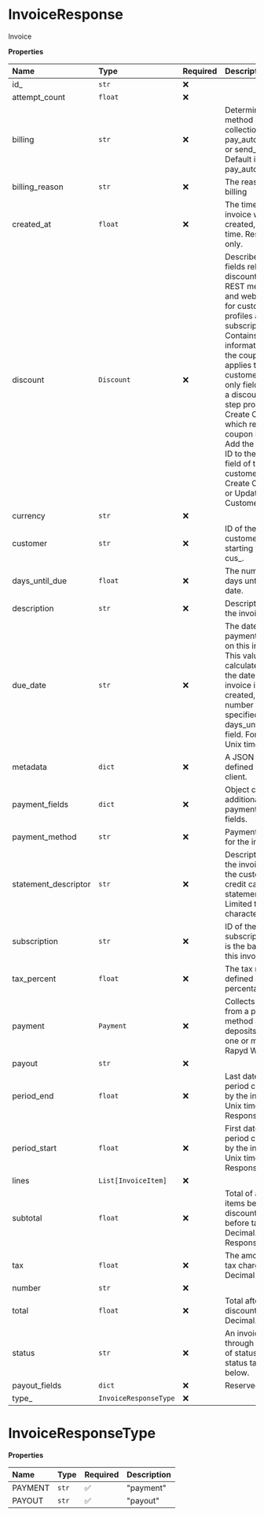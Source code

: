 # InvoiceResponse

Invoice

**Properties**

| Name                 | Type                  | Required | Description                                                                                                                                                                                                                                                                                                                                                                                  |
| :------------------- | :-------------------- | :------- | :------------------------------------------------------------------------------------------------------------------------------------------------------------------------------------------------------------------------------------------------------------------------------------------------------------------------------------------------------------------------------------------- |
| id\_                 | `str`                 | ❌       |                                                                                                                                                                                                                                                                                                                                                                                              |
| attempt_count        | `float`               | ❌       |                                                                                                                                                                                                                                                                                                                                                                                              |
| billing              | `str`                 | ❌       | Determines the method of collection, pay_automatically or send_invoice. Default is pay_automatically                                                                                                                                                                                                                                                                                         |
| billing_reason       | `str`                 | ❌       | The reason for billing                                                                                                                                                                                                                                                                                                                                                                       |
| created_at           | `float`               | ❌       | The time the invoice was created, in Unix time. Response only.                                                                                                                                                                                                                                                                                                                               |
| discount             | `Discount`            | ❌       | Describes the fields relating to discounts in REST messages and webhooks for customer profiles and subscriptions Contains information about the coupon that applies to the customer. Read-only field. Adding a discount is a 2-step process - 1. Create Coupon, which returns a coupon ID. 2. Add the coupon ID to the coupon field of the customer with Create Customer or Update Customer. |
| currency             | `str`                 | ❌       |                                                                                                                                                                                                                                                                                                                                                                                              |
| customer             | `str`                 | ❌       | ID of the customer. String starting with cus\_.                                                                                                                                                                                                                                                                                                                                              |
| days_until_due       | `float`               | ❌       | The number of days until the due date.                                                                                                                                                                                                                                                                                                                                                       |
| description          | `str`                 | ❌       | Description of the invoice.                                                                                                                                                                                                                                                                                                                                                                  |
| due_date             | `str`                 | ❌       | The date payment is due on this invoice. This value is calculated from the date the invoice is created, plus the number of days specified in the days_until_due field. Format is in Unix time.                                                                                                                                                                                               |
| metadata             | `dict`                | ❌       | A JSON object defined by the client.                                                                                                                                                                                                                                                                                                                                                         |
| payment_fields       | `dict`                | ❌       | Object containing additional payment_options fields.                                                                                                                                                                                                                                                                                                                                         |
| payment_method       | `str`                 | ❌       | Payment method for the invoice.                                                                                                                                                                                                                                                                                                                                                              |
| statement_descriptor | `str`                 | ❌       | Description of the invoice for the customer's credit card statement. Limited to 22 characters.                                                                                                                                                                                                                                                                                               |
| subscription         | `str`                 | ❌       | ID of the subscription that is the basis for this invoice.                                                                                                                                                                                                                                                                                                                                   |
| tax_percent          | `float`               | ❌       | The tax rate, defined as a percentage.                                                                                                                                                                                                                                                                                                                                                       |
| payment              | `Payment`             | ❌       | Collects money from a payment method and deposits it into one or more Rapyd Wallets                                                                                                                                                                                                                                                                                                          |
| payout               | `str`                 | ❌       |                                                                                                                                                                                                                                                                                                                                                                                              |
| period_end           | `float`               | ❌       | Last date in the period covered by the invoice, in Unix time. Response only.                                                                                                                                                                                                                                                                                                                 |
| period_start         | `float`               | ❌       | First date in the period covered by the invoice, in Unix time. Response only.                                                                                                                                                                                                                                                                                                                |
| lines                | `List[InvoiceItem]`   | ❌       |                                                                                                                                                                                                                                                                                                                                                                                              |
| subtotal             | `float`               | ❌       | Total of all line items before discount and before tax. Decimal. Response only.                                                                                                                                                                                                                                                                                                              |
| tax                  | `float`               | ❌       | The amount of tax charged. Decimal                                                                                                                                                                                                                                                                                                                                                           |
| number               | `str`                 | ❌       |                                                                                                                                                                                                                                                                                                                                                                                              |
| total                | `float`               | ❌       | Total after discount and tax. Decimal.                                                                                                                                                                                                                                                                                                                                                       |
| status               | `str`                 | ❌       | An invoice moves through a series of statuses. See status table below.                                                                                                                                                                                                                                                                                                                       |
| payout_fields        | `dict`                | ❌       | Reserved                                                                                                                                                                                                                                                                                                                                                                                     |
| type\_               | `InvoiceResponseType` | ❌       |                                                                                                                                                                                                                                                                                                                                                                                              |

# InvoiceResponseType

**Properties**

| Name    | Type  | Required | Description |
| :------ | :---- | :------- | :---------- |
| PAYMENT | `str` | ✅       | "payment"   |
| PAYOUT  | `str` | ✅       | "payout"    |
